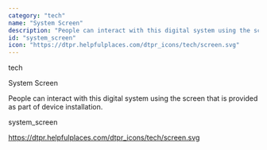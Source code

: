 ```yaml
---
category: "tech"
name: "System Screen"
description: "People can interact with this digital system using the screen that is provided as part of device installation."
id: "system_screen"
icon: "https://dtpr.helpfulplaces.com/dtpr_icons/tech/screen.svg"
---
```

tech

System Screen

People can interact with this digital system using the screen that is provided as part of device installation.

system_screen

https://dtpr.helpfulplaces.com/dtpr_icons/tech/screen.svg